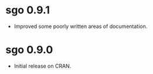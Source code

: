 # sgo 0.9.1

* Improved some poorly written areas of documentation.

# sgo 0.9.0

* Initial release on CRAN.
